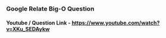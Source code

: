 ### Google Relate Big-O Question

#### Youtube / Question Link - https://www.youtube.com/watch?v=XKu_SEDAykw
